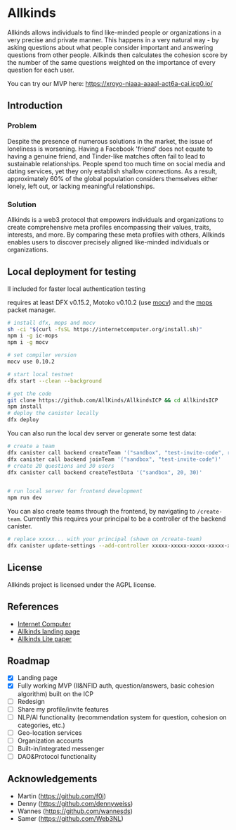 # Allkinds

Allkinds allows individuals to find like-minded people or organizations in a very precise and private manner. This happens in a very natural way - by asking questions about what people consider important and answering questions from other people. Allkinds then calculates the cohesion score by the number of the same questions weighted on the importance of every question for each user.

You can try our MVP here: <https://xroyo-niaaa-aaaal-act6a-cai.icp0.io/>

## Introduction

### Problem

Despite the presence of numerous solutions in the market, the issue of loneliness is worsening. Having a Facebook 'friend' does not equate to having a genuine friend, and Tinder-like matches often fail to lead to sustainable relationships.
People spend too much time on social media and dating services, yet they only establish shallow connections. As a result, approximately 60% of the global population considers themselves either lonely, left out, or lacking meaningful relationships.

### Solution

Allkinds is a web3 protocol that empowers individuals and organizations to create comprehensive meta profiles encompassing their values, traits, interests, and more. By comparing these meta profiles with others, Allkinds enables users to discover precisely aligned like-minded individuals or organizations.

## Local deployment for testing

II included for faster local authentication testing

requires at least DFX v0.15.2, Motoko v0.10.2 (use [mocv](https://forum.dfinity.org/t/moc-version-management/19011)) and the [mops](https://mops.one/docs/install) packet manager.

```bash
# install dfx, mops and mocv
sh -ci "$(curl -fsSL https://internetcomputer.org/install.sh)"
npm i -g ic-mops
npm i -g mocv

# set compiler version
mocv use 0.10.2

# start local testnet
dfx start --clean --background

# get the code
git clone https://github.com/AllKinds/AllkindsICP && cd AllkindsICP
npm install
# deploy the canister locally
dfx deploy
```

You can also run the local dev server or generate some test data:

```bash
# create a team
dfx canister call backend createTeam '("sandbox", "test-invite-code", record {about="Temporary test data"; logo=vec {}; name="Test data"; listed=false})'
dfx canister call backend joinTeam '("sandbox", "test-invite-code")'
# create 20 questions and 30 users
dfx canister call backend createTestData '("sandbox", 20, 30)'


# run local server for frontend development
npm run dev
```

You can also create teams through the frontend, by navigating to `/create-team`.
Currently this requires your principal to be a controller of the backend canister.

```bash
# replace xxxxx... with your principal (shown on /create-team)
dfx canister update-settings --add-controller xxxxx-xxxxx-xxxxx-xxxxx-xxxxx-xxx backend
```


## License

Allkinds project is licensed under the AGPL license.

## References

- [Internet Computer](https://internetcomputer.org)
- [Allkinds landing page](https://allkinds.xyz)
- [Allkinds Lite paper](https://allkinds.xyz/Allkinds_litepaper.pdf)

## Roadmap

- [x] Landing page
- [x] Fully working MVP (II&NFID auth, question/answers, basic cohesion algorithm) built on the ICP
- [ ] Redesign
- [ ] Share my profile/invite features
- [ ] NLP/AI functionality (recommendation system for question, cohesion on categories, etc.)
- [ ] Geo-location services
- [ ] Organization accounts
- [ ] Built-in/integrated messenger
- [ ] DAO&Protocol functionality

## Acknowledgements

- Martin (<https://github.com/f0i>)
- Denny (<https://github.com/dennyweiss>)
- Wannes (<https://github.com/wannesds>)
- Samer (<https://github.com/Web3NL>)

